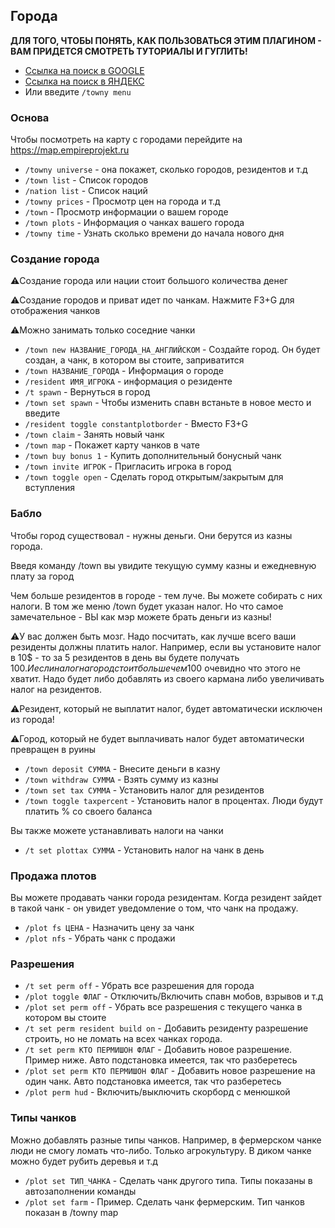 ## Города

**ДЛЯ ТОГО, ЧТОБЫ ПОНЯТЬ, КАК ПОЛЬЗОВАТЬСЯ ЭТИМ ПЛАГИНОМ - ВАМ ПРИДЕТСЯ СМОТРЕТЬ ТУТОРИАЛЫ И ГУГЛИТЬ!**

- [Ссылка на поиск в GOOGLE](https://www.google.com/search?q=towny+%D0%BA%D0%BE%D0%BC%D0%B0%D0%BD%D0%B4%D1%8B)
- [Ссылка на поиск в ЯНДЕКС](https://yandex.ru/search/?text=towny+%D0%BA%D0%BE%D0%BC%D0%B0%D0%BD%D0%B4%D1%8B&lr=39&search_source=yacom_desktop_common&rdrnd=465819&redircnt=1721922349.1)
- Или введите `/towny menu`

### Основа

Чтобы посмотреть на карту с городами перейдите на https://map.empireprojekt.ru

- `/towny universe` - она покажет, сколько городов, резидентов и т.д
- `/town list` - Список городов
- `/nation list` - Список наций
- `/towny prices` - Просмотр цен на города и т.д
- `/town` - Просмотр информации о вашем городе
- `/town plots` - Информация о чанках вашего города
- `/towny time` - Узнать сколько времени до начала нового дня

### Создание города

⚠️️Создание города или нации стоит большого количества денег

⚠️️Создание городов и приват идет по чанкам. Нажмите F3+G для отображения чанков

⚠️️Можно занимать только соседние чанки

- `/town new НАЗВАНИЕ_ГОРОДА_НА_АНГЛИЙСКОМ` - Создайте город. Он будет создан, а чанк, в котором вы стоите, заприватится
- `/town НАЗВАНИЕ_ГОРОДА` - Информация о городе
- `/resident ИМЯ_ИГРОКА` - информация о резиденте
- `/t spawn` - Вернуться в город
- `/town set spawn` - Чтобы изменить спавн встаньте в новое место и введите
- `/resident toggle constantplotborder` - Вместо F3+G
- `/town claim` - Занять новый чанк
- `/town map` - Покажет карту чанков в чате
- `/town buy bonus 1` - Купить дополнительный бонусный чанк
- `/town invite ИГРОК` - Пригласить игрока в город
- `/town toggle open` - Сделать город открытым/закрытым для вступления

### Бабло

Чтобы город существовал - нужны деньги. Они берутся из казны города.

Введя команду /town вы увидите текущую сумму казны и ежедневную плату за город

Чем больше резидентов в городе - тем луче. Вы можете собирать с них налоги. В том же меню /town будет указан налог. Но
что самое замечательное - ВЫ как мэр можете брать деньги из казны!

⚠️У вас должен быть мозг. Надо посчитать, как лучше всего ваши резиденты должны платить налог. Например, если вы
установите налог в 10$ - то за 5 резидентов в день вы будете получать 100$. И если налог на город стоит больше чем 100$
очевидно что этого не хватит. Надо будет либо добавлять из своего кармана либо увеличивать налог на резидентов.

⚠️Резидент, который не выплатит налог, будет автоматически исключен из города!

⚠️Город, который не будет выплачивать налог будет автоматически превращен в руины

- `/town deposit СУММА` - Внесите деньги в казну
- `/town withdraw СУММА` - Взять сумму из казны
- `/town set tax СУММА` - Установить налог для резидентов
- `/town toggle taxpercent` - Установить налог в процентах. Люди будут платить % со своего баланса

Вы также можете устанавливать налоги на чанки

- `/t set plottax СУММА` - Установить налог на чанк в день

### Продажа плотов

Вы можете продавать чанки города резидентам. Когда резидент зайдет в такой чанк - он увидет уведомление о том, что чанк
на продажу.

- `/plot fs ЦЕНА` - Назначить цену за чанк
- `/plot nfs` - Убрать чанк с продажи

### Разрешения

- `/t set perm off` - Убрать все разрешения для города
- `/plot toggle ФЛАГ` - Отключить/Включить спавн мобов, взрывов и т.д
- `/plot set perm off` - Убрать все разрешения с текущего чанка в котором вы стоите
- `/t set perm resident build on` - Добавить резиденту разрешение строить, но не ломать на всех чанках города.
- `/t set perm КТО ПЕРМИШОН ФЛАГ` - Добавить новое разрешение. Пример ниже. Авто подстановка имеется, так что
  разберетесь
- `/plot set perm КТО ПЕРМИШОН ФЛАГ` - Добавить новое разрешение на один чанк. Авто подстановка имеется, так что
  разберетесь
- `/plot perm hud` - Включить/выключить скорборд с менюшкой

### Типы чанков

Можно добавлять разные типы чанков. Например, в фермерском чанке люди не смогу ломать что-либо. Только агрокультуру. В
диком чанке можно будет рубить деревья и т.д

- `/plot set ТИП_ЧАНКА` - Сделать чанк другого типа. Типы показаны в автозаполнении команды
- `/plot set farm` - Пример. Сделать чанк фермерским. Тип чанков показан в /towny map